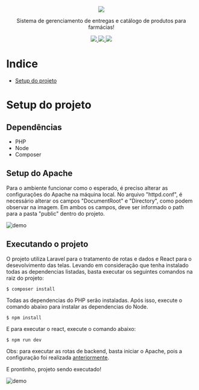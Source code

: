 <div align="center">
    <img src="https://i.imgur.com/3vzARPp.png">
    <p>Sistema de gerenciamento de entregas e catálogo de produtos para farmácias!</p>
    <a href="https://www.php.net/">
      <img src="https://img.shields.io/badge/php-v8.3.1-purple">
    </a>
    <a href="https://nodejs.org/pt">
      <img src="https://img.shields.io/badge/node-v18.13.0-green">
    </a>
    <a href="https://react.dev/">
      <img src="https://img.shields.io/badge/react-v18.3.1-blue">
    </a>
</div>

# Indice
- [Setup do projeto](#setup-do-projeto)

# Setup do projeto

## Dependências
- PHP
- Node
- Composer

## Setup do Apache
Para o ambiente funcionar como o esperado, é preciso alterar as configurações do Apache na máquina local.
No arquivo "httpd.conf", é necessário alterar os campos "DocumentRoot" e "Directory", como podem observar na imagem.
Em ambos os campos, deve ser informado o path para a pasta "public" dentro do projeto.

![demo](https://i.imgur.com/g6B93nz.png)
 
## Executando o projeto
O projeto utiliza Laravel para o tratamento de rotas e dados e React para o desevolvimento das telas.
Levando em consideração que tenha instalado todas as dependencias listadas, basta executar os seguintes comandos na raiz do projeto: 
```    
$ composer install
```

Todas as dependencias do PHP serão instaladas.
Após isso, execute o comando abaixo para instalar as dependencias do Node.
```
$ npm install
```

E para executar o react, execute o comando abaixo:
```
$ npm run dev
```

Obs: para executar as rotas de backend, basta iniciar o Apache, pois a configuração foi realizada [anteriormente](#setup-do-apache).

E prontinho, projeto sendo executado!

![demo](https://i.imgur.com/cJc9dPY.png)